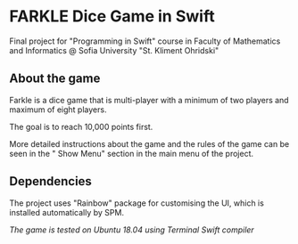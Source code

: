 # FARKLE Dice Game in Swift

Final project for "Programming in Swift" course in Faculty of Mathematics and Informatics @ Sofia University "St. Kliment Ohridski"

## About the game

Farkle is a dice game that is multi-player with a minimum of two players and maximum of eight players.

The goal is to reach 10,000 points first.

More detailed instructions about the game and the rules of the game can be seen in the " Show Menu" section in the  main menu of the project.

## Dependencies

The project uses "Rainbow" package for customising the UI, which is installed automatically by SPM.

*The game is tested on Ubuntu 18.04 using Terminal Swift compiler*